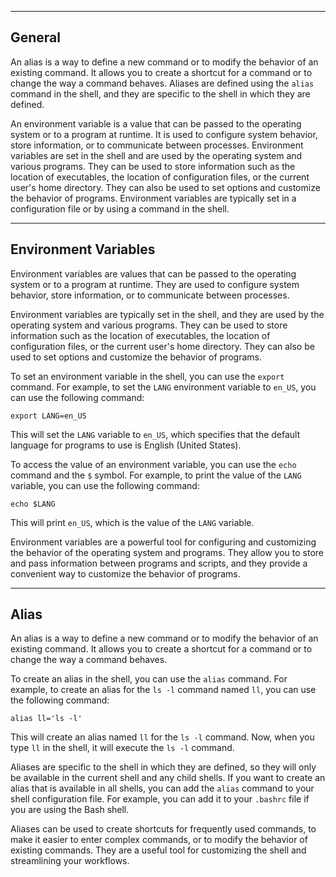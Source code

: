 --- ---

<h2>General</h2>

An alias is a way to define a new command or to modify the behavior of an existing command. It allows you to create a shortcut for a command or to change the way a command behaves. Aliases are defined using the `alias` command in the shell, and they are specific to the shell in which they are defined.

An environment variable is a value that can be passed to the operating system or to a program at runtime. It is used to configure system behavior, store information, or to communicate between processes. Environment variables are set in the shell and are used by the operating system and various programs. They can be used to store information such as the location of executables, the location of configuration files, or the current user's home directory. They can also be used to set options and customize the behavior of programs. Environment variables are typically set in a configuration file or by using a command in the shell.

---

<h2>Environment Variables</h2>

Environment variables are values that can be passed to the operating system or to a program at runtime. They are used to configure system behavior, store information, or to communicate between processes.

Environment variables are typically set in the shell, and they are used by the operating system and various programs. They can be used to store information such as the location of executables, the location of configuration files, or the current user's home directory. They can also be used to set options and customize the behavior of programs.

To set an environment variable in the shell, you can use the `export` command. For example, to set the `LANG` environment variable to `en_US`, you can use the following command:

```
export LANG=en_US
```

This will set the `LANG` variable to `en_US`, which specifies that the default language for programs to use is English (United States).

To access the value of an environment variable, you can use the `echo` command and the `$` symbol. For example, to print the value of the `LANG` variable, you can use the following command:

```
echo $LANG
```

This will print `en_US`, which is the value of the `LANG` variable.

Environment variables are a powerful tool for configuring and customizing the behavior of the operating system and programs. They allow you to store and pass information between programs and scripts, and they provide a convenient way to customize the behavior of programs.

---

<h2>Alias</h2>

An alias is a way to define a new command or to modify the behavior of an existing command. It allows you to create a shortcut for a command or to change the way a command behaves.

To create an alias in the shell, you can use the `alias` command. For example, to create an alias for the `ls -l` command named `ll`, you can use the following command:

```
alias ll='ls -l'
```

This will create an alias named `ll` for the `ls -l` command. Now, when you type `ll` in the shell, it will execute the `ls -l` command.

Aliases are specific to the shell in which they are defined, so they will only be available in the current shell and any child shells. If you want to create an alias that is available in all shells, you can add the `alias` command to your shell configuration file. For example, you can add it to your `.bashrc` file if you are using the Bash shell.

Aliases can be used to create shortcuts for frequently used commands, to make it easier to enter complex commands, or to modify the behavior of existing commands. They are a useful tool for customizing the shell and streamlining your workflows.